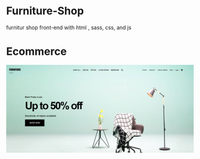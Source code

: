 # Furniture-Shop
 furnitur shop front-end with html , sass, css, and js
 <h1>Ecommerce</h1>
<img src="https://github.com/HebaAbdElhamed/furniture-shop/blob/main/Images/welcome%20page.png" alt="Employee data" title="Employee Data title">

